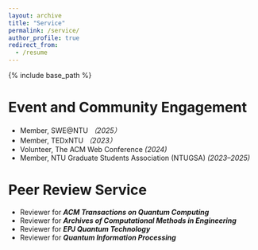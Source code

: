 ```yaml
---
layout: archive
title: "Service"
permalink: /service/
author_profile: true
redirect_from:
  - /resume
---
```


{% include base_path %}

Event and Community Engagement
======
* Member, SWE@NTU _（2025）_
* Member, TEDxNTU _（2023）_
* Volunteer, The ACM Web Conference _(2024)_
* Member, NTU Graduate Students Association (NTUGSA) _(2023–2025)_

Peer Review Service
======
* Reviewer for **_ACM Transactions on Quantum Computing_**
* Reviewer for **_Archives of Computational Methods in Engineering_**
* Reviewer for **_EPJ Quantum Technology_**
* Reviewer for **_Quantum Information Processing_**

